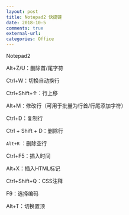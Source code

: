 ```yaml
---
layout: post
title: Notepad2 快捷键
date: 2018-10-5
comments: true
external-url:
categories: Office
---
```



Notepad2


Alt+Z/U：删除首/尾字符

Ctrl+W：切换自动换行

Ctrl+Shift+↑：行上移

Alt+M：修改行（可用于批量为行首/行尾添加字符）

Ctrl+D：复制行

Ctrl + Shift + D：删除行

`Alt+R` ：删除空行

Ctrl+F5：插入时间

Alt+X：插入HTML标记

Ctrl+Shift+Q：CSS注释

F9：选择编码

Alt+T：切换置顶